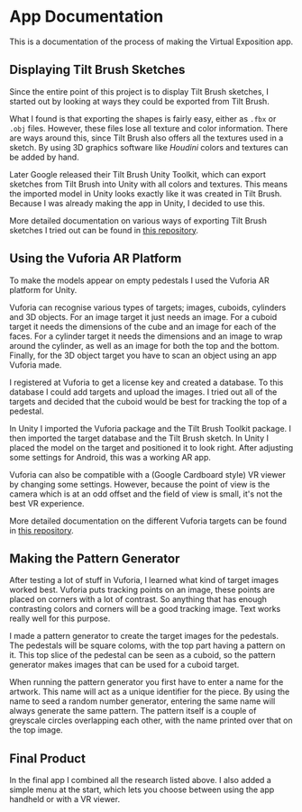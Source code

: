 # App Documentation
This is a documentation of the process of making the Virtual Exposition app.

## Displaying Tilt Brush Sketches
Since the entire point of this project is to display Tilt Brush sketches, 
I started out by looking at ways they could be exported from Tilt Brush. 

What I found is that exporting the shapes is fairly easy, either as `.fbx` or `.obj` files. 
However, these files lose all texture and color information.
There are ways around this, since Tilt Brush also offers all the textures used in a sketch. 
By using 3D graphics software like *Houdini* colors and textures can be added by hand.

Later Google released their Tilt Brush Unity Toolkit, which can export sketches from Tilt Brush into Unity with all colors and textures.
This means the imported model in Unity looks exactly like it was created in Tilt Brush. 
Because I was already making the app in Unity, I decided to use this.

More detailed documentation on various ways of exporting Tilt Brush sketches I tried out can be found in [this repository](http://github.com/thijsvb/TiltBrushDisplay).

## Using the Vuforia AR Platform
To make the models appear on empty pedestals I used the Vuforia AR platform for Unity.

Vuforia can recognise various types of targets; images, cuboids, cylinders and 3D objects.
For an image target it just needs an image. For a cuboid target it needs the dimensions of the cube and an image for each of the faces. For a cylinder target it needs the dimensions and an image to wrap around the cylinder, as well as an image for both the top and the bottom. Finally, for the 3D object target you have to scan an object using an app Vuforia made.

I registered at Vuforia to get a license key and created a database. To this database I could add targets and upload the images. I tried out all of the targets and decided that the cuboid would be best for tracking the top of a pedestal.

In Unity I imported the Vuforia package and the Tilt Brush Toolkit package. I then imported the target database and the Tilt Brush sketch. In Unity I placed the model on the target and positioned it to look right. After adjusting some settings for Android, this was a working AR app. 

Vuforia can also be compatible with a (Google Cardboard style) VR viewer by changing some settings. However, because the point of view is the camera which is at an odd offset and the field of view is small, it's not the best VR experience.

More detailed documentation on the different Vuforia targets can be found in [this repository](http://github.com/thijsvb/VuforiaTest).

## Making the Pattern Generator
After testing a lot of stuff in Vuforia, I learned what kind of target images worked best. Vuforia puts tracking points on an image, these points are placed on corners with a lot of contrast. So anything that has enough contrasting colors and corners will be a good tracking image. Text works really well for this purpose.

I made a pattern generator to create the target images for the pedestals. The pedestals will be square coloms, with the top part having a pattern on it. This top slice of the pedestal can be seen as a cuboid, so the pattern generator makes images that can be used for a cuboid target.

When running the pattern generator you first have to enter a name for the artwork. This name will act as a unique identifier for the piece. By using the name to seed a random number generator, entering the same name will always generate the same pattern. The pattern itself is a couple of greyscale circles overlapping each other, with the name printed over that on the top image.

## Final Product
In the final app I combined all the research listed above. I also added a simple menu at the start, which lets you choose between using the app handheld or with a VR viewer. 
